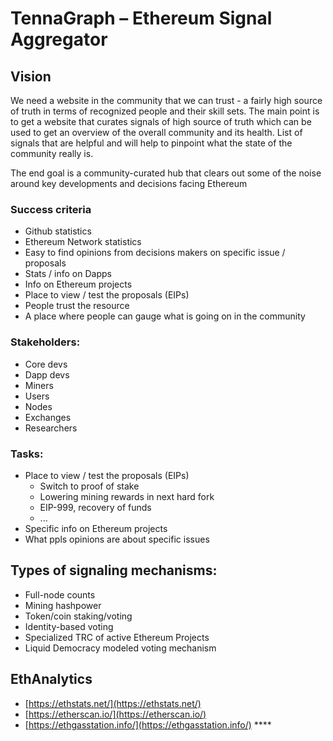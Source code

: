 # TennaGraph – Ethereum Signal Aggregator

## **Vision**

We need a website in the community that we can trust - a fairly high source of truth in terms of recognized people and their skill sets. The main point is to get a website that curates signals of high source of truth which can be used to get an overview of the overall community and its health. List of signals that are helpful and will help to pinpoint what the state of the community really is.

The end goal is a community-curated hub that clears out some of the noise around key developments and decisions facing Ethereum

### Success criteria

* Github statistics
* Ethereum Network statistics
* Easy to find opinions from decisions makers on specific issue / proposals
* Stats / info on Dapps
* Info on Ethereum projects
* Place to view / test the proposals \(EIPs\)
* People trust the resource
* A place where people can gauge what is going on in the community

### Stakeholders:

* Core devs
* Dapp devs
* Miners
* Users
* Nodes
* Exchanges
* Researchers

### Tasks:

* Place to view / test the proposals \(EIPs\)
  * Switch to proof of stake
  * Lowering mining rewards in next hard fork
  * EIP-999, recovery of funds
  * ...
* Specific info on Ethereum projects
* What ppls opinions are about specific issues

## Types of signaling mechanisms:

* Full-node counts
* Mining hashpower
* Token/coin staking/voting
* Identity-based voting
* Specialized TRC of active Ethereum Projects
* Liquid Democracy modeled voting mechanism

## EthAnalytics

* [https://ethstats.net/](https://ethstats.net/)
* [https://etherscan.io/](https://etherscan.io/)
* [https://ethgasstation.info/](https://ethgasstation.info/) ****



